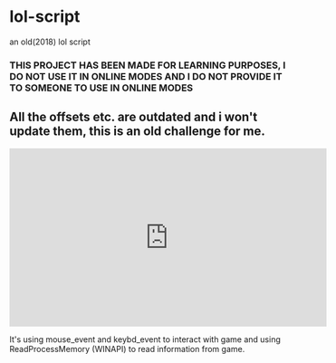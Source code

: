 # lol-script
 an old(2018) lol script


### THIS PROJECT HAS BEEN MADE FOR LEARNING PURPOSES, I DO NOT USE IT IN ONLINE MODES AND I DO NOT PROVIDE IT TO SOMEONE TO USE IN ONLINE MODES

## All the offsets etc. are outdated and i won't update them, this is an old challenge for me.


<iframe width="560" height="315" src="https://www.youtube.com/embed/XWCuZ-9QSnY" frameborder="0" allow="accelerometer; autoplay; encrypted-media; gyroscope; picture-in-picture" allowfullscreen></iframe>

It's using mouse_event and keybd_event to interact with game and using ReadProcessMemory (WINAPI) to read information from game.
